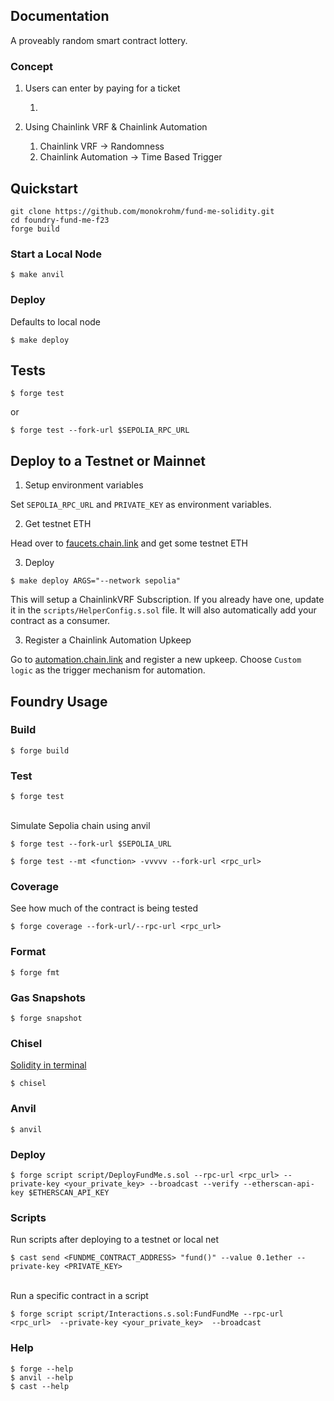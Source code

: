 ## Documentation

A proveably random smart contract lottery.

### Concept

1. Users can enter by paying for a ticket

    1.

2. Using Chainlink VRF & Chainlink Automation

    1. Chainlink VRF -> Randomness
    2. Chainlink Automation -> Time Based Trigger

## Quickstart

```
git clone https://github.com/monokrohm/fund-me-solidity.git
cd foundry-fund-me-f23
forge build
```

### Start a Local Node

```shell
$ make anvil
```

### Deploy

Defaults to local node

```shell
$ make deploy
```

## Tests

```shell
$ forge test
```

or

```shell
$ forge test --fork-url $SEPOLIA_RPC_URL
```

## Deploy to a Testnet or Mainnet

1. Setup environment variables

Set `SEPOLIA_RPC_URL` and `PRIVATE_KEY` as environment variables.

2. Get testnet ETH

Head over to [faucets.chain.link](https://faucets.chain.link/) and get some testnet ETH

3. Deploy

```shell
$ make deploy ARGS="--network sepolia"
```

This will setup a ChainlinkVRF Subscription. If you already have one, update it in the `scripts/HelperConfig.s.sol` file. It will also automatically add your contract as a consumer.

3. Register a Chainlink Automation Upkeep

Go to [automation.chain.link](https://automation.chain.link/new) and register a new upkeep. Choose `Custom logic` as the trigger mechanism for automation.

## Foundry Usage

### Build

```shell
$ forge build
```

### Test

```shell
$ forge test
```

<b></b>  
Simulate Sepolia chain using anvil

```shell
$ forge test --fork-url $SEPOLIA_URL

$ forge test --mt <function> -vvvvv --fork-url <rpc_url>
```

### Coverage

See how much of the contract is being tested

```shell
$ forge coverage --fork-url/--rpc-url <rpc_url>
```

### Format

```shell
$ forge fmt
```

### Gas Snapshots

```shell
$ forge snapshot
```

### Chisel

<u>Solidity in terminal</u>

```shell
$ chisel
```

### Anvil

```shell
$ anvil
```

### Deploy

```shell
$ forge script script/DeployFundMe.s.sol --rpc-url <rpc_url> --private-key <your_private_key> --broadcast --verify --etherscan-api-key $ETHERSCAN_API_KEY
```

### Scripts

Run scripts after deploying to a testnet or local net

```shell
$ cast send <FUNDME_CONTRACT_ADDRESS> "fund()" --value 0.1ether --private-key <PRIVATE_KEY>
```

<b></b>  
Run a specific contract in a script

```shell
$ forge script script/Interactions.s.sol:FundFundMe --rpc-url <rpc_url>  --private-key <your_private_key>  --broadcast
```

### Help

```shell
$ forge --help
$ anvil --help
$ cast --help
```
